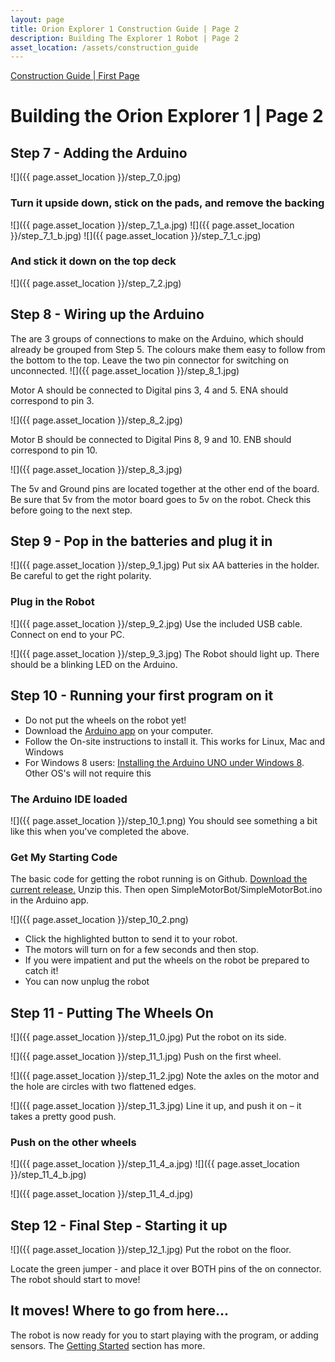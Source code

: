 ```yaml
---
layout: page
title: Orion Explorer 1 Construction Guide | Page 2
description: Building The Explorer 1 Robot | Page 2
asset_location: /assets/construction_guide
---
```

[Construction Guide | First Page](construction_guide.html)

# Building the Orion Explorer 1 | Page 2

## Step 7 - Adding the Arduino

![]({{ page.asset_location }}/step_7_0.jpg)

### Turn it upside down, stick on the pads, and remove the backing

![]({{ page.asset_location }}/step_7_1_a.jpg)
![]({{ page.asset_location }}/step_7_1_b.jpg)
![]({{ page.asset_location }}/step_7_1_c.jpg)

### And stick it down on the top deck

![]({{ page.asset_location }}/step_7_2.jpg)

## Step 8 - Wiring up the Arduino

The are 3 groups of connections to make on the Arduino, which should already be grouped from Step 5.
The colours make them easy to follow from the bottom to the top. Leave the two pin connector for
switching on unconnected.
![]({{ page.asset_location }}/step_8_1.jpg)

Motor A should be connected to Digital pins 3, 4 and 5. ENA should correspond to pin 3.

![]({{ page.asset_location }}/step_8_2.jpg)

Motor B should be connected to Digital Pins 8, 9 and 10. ENB should correspond to pin 10.

![]({{ page.asset_location }}/step_8_3.jpg)

The 5v and Ground pins are located together at the other end of the board. Be sure that 5v from the motor board goes
to 5v on the robot. Check this before going to the next step.

## Step 9 - Pop in the batteries and plug it in

![]({{ page.asset_location }}/step_9_1.jpg)
Put six AA batteries in the holder. Be careful to get the right polarity.

### Plug in the Robot

![]({{ page.asset_location }}/step_9_2.jpg)
Use the included USB cable. Connect on end to your PC.

![]({{ page.asset_location }}/step_9_3.jpg)
The Robot should light up. There should be a blinking LED on the Arduino.

## Step 10 - Running your first program on it

- Do not put the wheels on the robot yet!
- Download the [Arduino app](https://www.arduino.cc/en/Main/Software) on your computer.
- Follow the On-site instructions to install it. This works for Linux, Mac and Windows
- For Windows 8 users: [Installing the Arduino UNO under Windows 8](https://www.youtube.com/watch?v=CdE72XUYC7k). Other OS's will not require this

### The Arduino IDE loaded

![]({{ page.asset_location }}/step_10_1.png)
You should see something a bit like this when you've completed the above.

### Get My Starting Code

The basic code for getting the robot running is on Github. <a href="<http://github.com/dannystaple/OrionExplore>
rOneBasic/archive/june_2013.zip">Download the current release.</a>
Unzip this. Then open SimpleMotorBot/SimpleMotorBot.ino in the Arduino app.

![]({{ page.asset_location }}/step_10_2.png)

- Click the highlighted button to send it to your robot.
- The motors will turn on for a few seconds and then stop.
- If you were impatient and put the wheels on the robot be prepared to catch it!
- You can now unplug the robot

## Step 11 - Putting The Wheels On

![]({{ page.asset_location }}/step_11_0.jpg)
Put the robot on its side.

![]({{ page.asset_location }}/step_11_1.jpg)
Push on the first wheel.

![]({{ page.asset_location }}/step_11_2.jpg)
Note the axles on the motor and the hole are circles with two flattened edges.

![]({{ page.asset_location }}/step_11_3.jpg)
Line it up, and push it on – it takes a pretty good push.

### Push on the other wheels

![]({{ page.asset_location }}/step_11_4_a.jpg)
![]({{ page.asset_location }}/step_11_4_b.jpg)

![]({{ page.asset_location }}/step_11_4_d.jpg)

## Step 12 - Final Step - Starting it up

![]({{ page.asset_location }}/step_12_1.jpg)
Put the robot on the floor.

Locate the green jumper - and place it over BOTH pins of the on connector.
The robot should start to move!

## It moves! Where to go from here...

The robot is now ready for you to start playing with the program, or adding sensors.
The [Getting Started](/getting_started) section has more.
